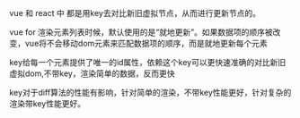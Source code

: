 vue 和 react 中 都是用key去对比新旧虚拟节点，从而进行更新节点的。

vue for 渲染元素列表时候，默认使用的是“就地更新”。如果数据项的顺序被改变，vue将不会移动dom元素来匹配数据项的顺序，而是就地更新每个元素 

key给每一个元素提供了唯一的id属性，依赖这个key可以更快速准确的对比新旧虚拟dom,不带key，渲染简单的数据，反而更快

key对于diff算法的性能有影响，针对简单的渲染，不带key性能更好，针对复杂的渲染带key性能更好。

